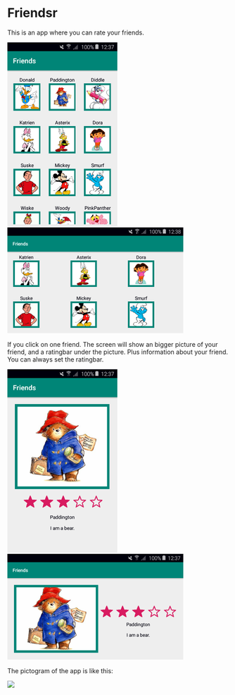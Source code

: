 # Friendsr

This is an app where you can rate your friends.

<img src="https://github.com/DoorDool/Friendsr/blob/master/app/src/main/res/drawable/layout.png" width="250">
<img src="https://github.com/DoorDool/Friendsr/blob/master/app/src/main/res/drawable/layout_landscape.png" width="400">

If you click on one friend. The screen will show an bigger picture of your friend, and a ratingbar under the picture. Plus information about your friend.
You can always set the ratingbar.

<img src="https://github.com/DoorDool/Friendsr/blob/master/app/src/main/res/drawable/item.png" width="250">
<img src="https://github.com/DoorDool/Friendsr/blob/master/app/src/main/res/drawable/item_landscape.png" width="400">

The pictogram of the app is like this:

<img src="https://github.com/DoorDool/mr-potatohead/blob/master/app/src/main/res/drawable/picto_screen.png" width="250">
                                                                                                                 
                                                                                                                 

